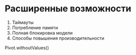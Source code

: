 # Расширенные возможности


1. Таймауты
2. Потребление памяти
3. Полная блокировка модели
4. Способы повышения производительности

Pivot.withoutValues()
